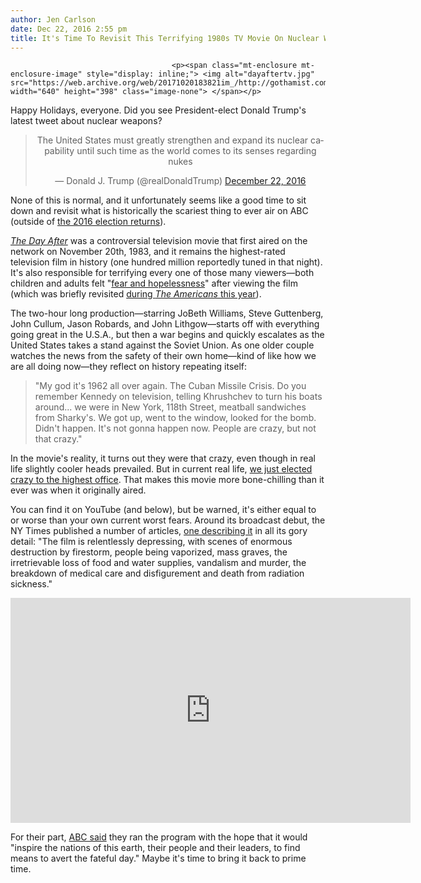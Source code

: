 ```yaml
---
author: Jen Carlson
date: Dec 22, 2016 2:55 pm
title: It's Time To Revisit This Terrifying 1980s TV Movie On Nuclear War
---
```


	
										<p><span class="mt-enclosure mt-enclosure-image" style="display: inline;"> <img alt="dayaftertv.jpg" src="https://web.archive.org/web/20171020183821im_/http://gothamist.com/attachments/arts_jen/dayaftertv.jpg" width="640" height="398" class="image-none"> </span></p>

<p>Happy Holidays, everyone. Did you see President-elect Donald Trump&apos;s latest tweet about nuclear weapons? </p>

<center><blockquote class="twitter-tweet" data-lang="en"><p lang="en" dir="ltr">The United States must greatly strengthen and expand its nuclear capability until such time as the world comes to its senses regarding nukes</p>&#x2014; Donald J. Trump (@realDonaldTrump) <a href="https://web.archive.org/web/20171020183821/https://twitter.com/realDonaldTrump/status/811977223326625792">December 22, 2016</a></blockquote>
<script async src="//web.archive.org/web/20171020183821js_/http://platform.twitter.com/widgets.js" charset="utf-8"></script></center>

<p>None of this is normal, and it unfortunately seems like a good time to sit down and revisit what is historically the scariest thing to ever air on ABC (outside of <a href="https://web.archive.org/web/20171020183821/http://gothamist.com/2016/11/09/trump_president.php#photo-1">the 2016 election returns</a>).</p>

<p><a href="https://web.archive.org/web/20171020183821/https://en.wikipedia.org/wiki/The_Day_After"><em>The Day After</em></a> was a controversial television movie that first aired on the network on November 20th, 1983, and it remains the highest-rated television film in history (one hundred million reportedly tuned in that night). It&apos;s also responsible for terrifying every one of those many viewers&#x2014;both children and adults felt &quot;<a href="https://web.archive.org/web/20171020183821/http://www.nytimes.com/1983/11/22/us/students-voice-fear-and-hopelessness-in-talks-the-day-after-the-day-after.html">fear and hopelessness</a>&quot; after viewing the film (which was briefly revisited <a href="https://web.archive.org/web/20171020183821/https://www.washingtonpost.com/news/arts-and-entertainment/wp/2016/05/11/yes-the-day-after-really-was-the-profound-tv-moment-the-americans-makes-it-out-to-be/?utm_term=.34f52a82853f">during <em>The Americans</em> this year</a>). </p>

<p>The two-hour long production&#x2014;starring JoBeth Williams, Steve Guttenberg, John Cullum, Jason Robards, and John Lithgow&#x2014;starts off with everything going great in the U.S.A., but then a war begins and quickly escalates as the United States takes a stand against the Soviet Union. As one older couple watches the news from the safety of their own home&#x2014;kind of like how we are all doing now&#x2014;they reflect on history repeating itself:</p><blockquote>&quot;My god it&apos;s 1962 all over again. The Cuban Missile Crisis. Do you remember Kennedy on television, telling Khrushchev to turn his boats around... we were in New York, 118th Street, meatball sandwiches from Sharky&apos;s. We got up, went to the window, looked for the bomb. Didn&apos;t happen. It&apos;s not gonna happen now. People are crazy, but not that crazy.&quot;</blockquote>In the movie&apos;s reality, it turns out they were that crazy, even though in real life slightly cooler heads prevailed. But in current real life, <a href="https://web.archive.org/web/20171020183821/http://gothamist.com/2016/12/19/you_must_make_a_friend_of_horror.php">we just elected crazy to the highest office</a>. That makes this movie more bone-chilling than it ever was when it originally aired.<p></p>

<p>You can find it on YouTube (and below), but be warned, it&apos;s either equal to or worse than your own current worst fears. Around its broadcast debut, the NY Times published a number of articles, <a href="https://web.archive.org/web/20171020183821/http://www.nytimes.com/1983/09/03/arts/abc-to-show-nuclear-war-drama-in-november.html">one describing it</a> in all its gory detail: &quot;The film is relentlessly depressing, with scenes of enormous destruction by firestorm, people being vaporized, mass graves, the irretrievable loss of food and water supplies, vandalism and murder, the breakdown of medical care and disfigurement and death from radiation sickness.&quot; </p>

<p><iframe width="640" height="360" src="https://web.archive.org/web/20171020183821if_/https://www.youtube.com/embed/yif-5cKg1Yo" frameborder="0" allowfullscreen></iframe></p>

<p>For their part, <a href="https://web.archive.org/web/20171020183821/http://www.nytimes.com/1983/11/07/style/the-impact-on-children-of-the-day-after.html">ABC said</a> they ran the program with the hope that it would &quot;inspire the nations of this earth, their people and their leaders, to find means to avert the fateful day.&quot; Maybe it&apos;s time to bring it back to prime time.</p>					
										
									
				